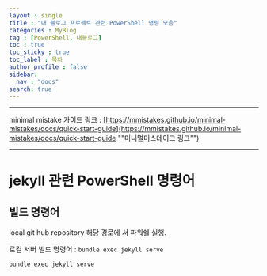 ```yaml
---
layout : single
title : "내 블로그 프로젝트 관련 PowerShell 명령 모음"
categories : MyBlog
tag : [PowerShell, 내블로그]
toc : true
toc_sticky : true
toc_label : 목차
author_profile : false
sidebar:
  nav : "docs"
search: true
---
```

---

minimal mistake 가이드 링크 : [https://mmistakes.github.io/minimal-mistakes/docs/quick-start-guide](https://mmistakes.github.io/minimal-mistakes/docs/quick-start-guide "&quot;미니멀미스테이크 링크&quot;")

---

# jekyll 관련 PowerShell 명령어

## 빌드 명령어

local git hub repository 해당 경로에 서 파워쉘 실행.

로컬 서버 빌드 명령어 : `bundle exec jekyll serve`

```powershell
bundle exec jekyll serve
```

